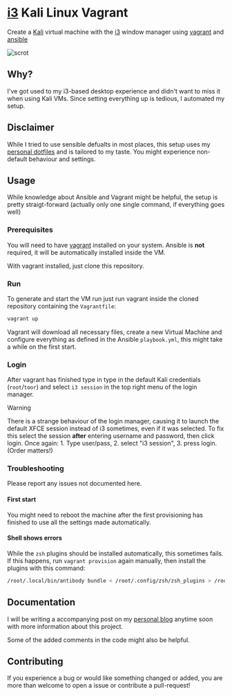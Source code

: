 # [i3](https://i3wm.org/) Kali Linux Vagrant

Create a [Kali](https://www.kali.org/) virtual machine with the
[i3](https://i3wm.org) window manager using [vagrant](https://www.vagrantup.com)
and [ansible](https://www.ansible.com)

![scrot](./srot.png "Sceenshot")

## Why?

I've got used to my i3-based desktop experience and didn't want to miss it when
using Kali VMs. Since setting everything up is tedious, I automated my setup.

## Disclaimer

While I tried to use sensible defualts in most places, this setup uses my
[personal dotfiles](https://github.com/binaryplease/dotfiles-ansible) and is
tailored to my taste. You might experience non-default behaviour and settings.

## Usage

While knowledge about Ansible and Vagrant might be helpful, the setup is pretty
straigt-forward (actually only one single command, if everything goes well)

### Prerequisites

You will need to have [vagrant](https://www.vagrantup.com) installed on your
system. Ansible is **not** required, it will be automatically installed inside
the VM.

With vagrant installed, just clone this repository.

### Run

To generate and start the VM run just run vagrant inside the cloned repository
containing the `Vagrantfile`:

```bash
vagrant up
```

Vagrant will download all necessary files, create a new Virtual Machine and
configure everything as defined in the Ansible `playbook.yml`, this might take a
while on the first start.

### Login

After vagrant has finished type in type in the default Kali credentials
(`root`/`toor`) and select `i3 session` in the top right menu of the login
manager.

>[!WARNING]
>There is a strange behaviour of the login manager, causing it to launch the
> default XFCE session instead of i3 sometimes, even if it was selected. To fix
> this select the session **after** entering username and password, then click
> login. Once again: 1. Type user/pass, 2. select "i3 session", 3. press login.
> (Order matters!)

### Troubleshooting

Please report any issues not documented here.

#### First start

You might need to reboot the machine after the first provisioning has finished
to use all the settings made automatically.

#### Shell shows errors

While the `zsh` plugins should be installed automatically, this sometimes fails.
If this happens, run `vagrant provision` again manually, then install the
plugins with this command:

```bash
/root/.local/bin/antibody bundle < /root/.config/zsh/zsh_plugins > /root/.zsh_plugins.sh
```

## Documentation

I will be writing a accompanying post on my [personal blog](https://pablo.tools)
anytime soon with more information about this project.

Some of the added comments in the code might also be helpful.

## Contributing

If you experience a bug or would like something changed or added, you are more
than welcome to open a issue or contribute a pull-request!

